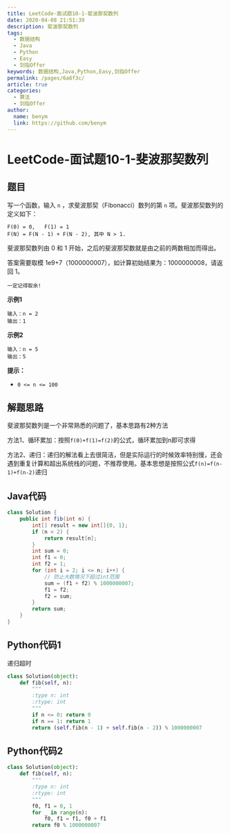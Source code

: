 ```yaml
---
title: LeetCode-面试题10-1-斐波那契数列
date: 2020-04-08 21:51:39
description: 斐波那契数列
tags: 
  - 数据结构
  - Java
  - Python
  - Easy
  - 剑指Offer
keywords: 数据结构,Java,Python,Easy,剑指Offer
permalink: /pages/6a6f3c/
article: true
categories: 
  - 算法
  - 剑指Offer
author: 
  name: benym
  link: https://github.com/benym
---
```


# LeetCode-面试题10-1-斐波那契数列

## 题目

写一个函数，输入 `n` ，求斐波那契（Fibonacci）数列的第 `n` 项。斐波那契数列的定义如下：

```
F(0) = 0,   F(1) = 1
F(N) = F(N - 1) + F(N - 2), 其中 N > 1.
```

斐波那契数列由 0 和 1 开始，之后的斐波那契数就是由之前的两数相加而得出。

答案需要取模 1e9+7（1000000007），如计算初始结果为：1000000008，请返回 1。

`一定记得取余!`

 

**示例1**

```
输入：n = 2
输出：1
```

**示例2**

```
输入：n = 5
输出：5
```

**提示：**

- `0 <= n <= 100`

## 解题思路

斐波那契数列是一个非常熟悉的问题了，基本思路有2种方法

方法1、循环累加：按照`f(0)+f(1)=f(2)`的公式，循环累加到n即可求得

方法2、递归：递归的解法看上去很简洁，但是实际运行的时候效率特别慢，还会遇到重复计算和超出系统栈的问题，不推荐使用。基本思想是按照公式`f(n)=f(n-1)+f(n-2)`递归

## Java代码

```java
class Solution {
    public int fib(int n) {
        int[] result = new int[]{0, 1};
        if (n < 2) {
            return result[n];
        }
        int sum = 0;
        int f1 = 0;
        int f2 = 1;
        for (int i = 2; i <= n; i++) {
            // 防止大数情况下超过int范围
            sum = (f1 + f2) % 1000000007;
            f1 = f2;
            f2 = sum;
        }
        return sum;
    }
}
```

## Python代码1

递归超时

```python
class Solution(object):
    def fib(self, n):
        """
        :type n: int
        :rtype: int
        """
        if n <= 0: return 0
        if n == 1: return 1
        return (self.fib(n - 1) + self.fib(n - 2)) % 1000000007
```

## Python代码2

```python
class Solution(object):
    def fib(self, n):
        """
        :type n: int
        :rtype: int
        """
        f0, f1 = 0, 1
        for _ in range(n):
            f0, f1 = f1, f0 + f1
        return f0 % 1000000007
```


